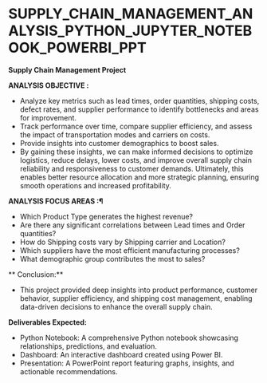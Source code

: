 # SUPPLY_CHAIN_MANAGEMENT_ANALYSIS_PYTHON_JUPYTER_NOTEBOOK_POWERBI_PPT

**Supply Chain Management Project**

**ANALYSIS OBJECTIVE :**
- Analyze key metrics such as lead times, order quantities, shipping costs, defect rates, and supplier performance to identify bottlenecks and areas for improvement.
- Track performance over time, compare supplier efficiency, and assess the impact of transportation modes and carriers on costs.
- Provide insights into customer demographics to boost sales.
- By gaining these insights, we can make informed decisions to optimize logistics, reduce delays, lower costs, and improve overall supply chain reliability and responsiveness to customer demands. Ultimately, this enables better resource allocation and more strategic planning, ensuring smooth operations and increased profitability.


**ANALYSIS FOCUS AREAS :¶**
- Which Product Type generates the highest revenue?
- Are there any significant correlations between Lead times and Order quantities?
- How do Shipping costs vary by Shipping carrier and Location?
- Which suppliers have the most efficient manufacturing processes?
- What demographic group contributes the most to sales?

**  Conclusion:**
- This project provided deep insights into product performance, customer behavior, supplier efficiency, and shipping cost management, enabling data-driven decisions to enhance the overall supply chain.


**Deliverables Expected:**
-	Python Notebook: A comprehensive Python notebook showcasing relationships, predictions, and evaluation.
-	Dashboard: An interactive dashboard created using Power BI.
-	Presentation: A PowerPoint report featuring graphs, insights, and actionable recommendations.
